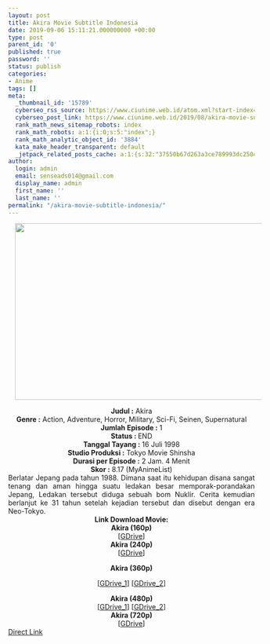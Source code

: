 ```yaml
---
layout: post
title: Akira Movie Subtitle Indonesia
date: 2019-09-06 15:11:21.000000000 +00:00
type: post
parent_id: '0'
published: true
password: ''
status: publish
categories:
- Anime
tags: []
meta:
  _thumbnail_id: '15789'
  cyberseo_rss_source: https://www.ciunime.web.id/atom.xml?start-index=3301&max-results=150
  cyberseo_post_link: https://www.ciunime.web.id/2019/08/akira-movie-subtitle-indonesia.html
  rank_math_news_sitemap_robots: index
  rank_math_robots: a:1:{i:0;s:5:"index";}
  rank_math_analytic_object_id: '3884'
  kata_make_header_transparent: default
  _jetpack_related_posts_cache: a:1:{s:32:"37550b67d263a3ce789993dc25046c5f";a:2:{s:7:"expires";i:1649797687;s:7:"payload";a:0:{}}}
author:
  login: admin
  email: senseads014@gmail.com
  display_name: admin
  first_name: ''
  last_name: ''
permalink: "/akira-movie-subtitle-indonesia/"
---
```

<div class="separator" style="clear: both; text-align: center;"><a href="https://1.bp.blogspot.com/-T_oYSU2XA0w/XVQqm7k9fOI/AAAAAAAAdJo/J6KABLeHlh4ar1lfchPHIfFll7uOrXLCQCLcBGAs/s1600/Akira%2BMovie.jpg" imageanchor="1" style="margin-left: 1em; margin-right: 1em;"><img border="0" data-original-height="720" data-original-width="1280" height="360" src="{{ site.baseurl }}/assets/2019/09/Akira%2BMovie.jpg" width="640" /></a></div>
<p>
<div style="text-align: center;"><b>Judul</b><b><b> </b>:</b> Akira</div>
<div style="text-align: center;"><b>Genre :</b> Action, Adventure, Horror, Military, Sci-Fi, Seinen, Supernatural</div>
<div style="text-align: center;"><b>Jumlah Episode :</b>&nbsp;1<br /><b>Status :&nbsp;</b>END<br /><b>Tanggal Tayang :</b> 16 Juli 1998<br /><b>Studio Produksi :</b> Tokyo Movie Shinsha<br /><b>Durasi per Episode :</b> 2 Jam. 4 Menit</div>
<div style="text-align: center;"><b>Skor :</b>&nbsp;8.17 (MyAnimeList)</div>
<div style="text-align: center;"></div>
<div style="text-align: justify;">Berlatar Jepang pada tahun 1988. Dimana saat itu kehidupan disana sangat tenang dan aman hingga suatu ledakan besar memporak-porandakan Jepang, Ledakan tersebut diduga sebuah bom Nuklir. Cerita kemudian berlanjut ke 31 tahun setelah kejadian tersebut dan disebut dengan era Neo-Tokyo.</div>
<div style="text-align: justify;"></div>
<div style="text-align: justify;"></div>
<div style="text-align: center;">
<div style="text-align: center;"><b>Link Download Movie:</b></div>
<div style="text-align: center;">
<div style="text-align: center;"><b>Akira (160p)</b></div>
<div style="text-align: center;">
<div style="text-align: center;">[<a href="https://drive.google.com/uc?export=download&amp;id=1wGM4EmugRUWnHcxLCm6kdrzKQK6F5cyT" target="_blank" rel="noopener">GDrive</a>]</div>
<div style="text-align: center;">
<div style="text-align: center;"></div>
</div>
</div>
<div style="text-align: center;"><b>Akira (240p)</b></div>
<div style="text-align: center;">
<div style="text-align: center;">[<a href="https://drive.google.com/uc?export=download&amp;id=14YivVQZkb8Tmf2NeQTjyVkVBShKOEwTe" target="_blank" rel="noopener">GDrive</a>]</div>
<div style="text-align: center;">
<div style="text-align: center;"></div>
</div>
</div>
<p><b>Akira (360p)</b></div>
<div style="text-align: center;">
<div style="text-align: center;">[<a href="https://drive.google.com/uc?export=download&amp;id=1LWSaEFXgCdylW8tTFVDlpyNcKV3It8IZ" target="_blank" rel="noopener">GDrive_1</a>] [<a href="https://drive.google.com/uc?export=download&amp;id=1HHqMx_p9u3IDhyg69v7P8a0S98sEydc6" target="_blank" rel="noopener">GDrive_2</a>]</p>
</div>
<div style="text-align: center;">
<div style="text-align: center;"><b>Akira (480p)</b></div>
<div style="text-align: center;">[<a href="https://drive.google.com/uc?export=download&amp;id=1RKpqs3Ov98qGNuCYGnu4DAEObw53uKUK" target="_blank" rel="noopener">GDrive_1</a>] [<a href="https://drive.google.com/uc?export=download&amp;id=1mPAAHbndf9RrVwa0_SEZcD7uQnn5eVZz" target="_blank" rel="noopener">GDrive_2</a>]</div>
<div style="text-align: center;">
<div style="text-align: center;"><b>Akira (720p)</b></div>
<div style="text-align: center;">[<a href="https://drive.google.com/uc?export=download&amp;id=1ze4VAI4mgDQ1-AGz8PCTnHh_kC1PuBwr" target="_blank" rel="noopener">GDrive</a>]</div>
</div>
</div>
</div>
</div>
<link rel="stylesheet" href="https://cdnjs.cloudflare.com/ajax/libs/font-awesome/4.7.0/css/font-awesome.min.css" />
<div class="divbtn"> <a href="https://handymansurrender.com/fihup8buzv?key=94550f7ce39444073321dde3b8782f97" class="btn"><i class="fa fa-download"></i> Direct Link</a> </div>
